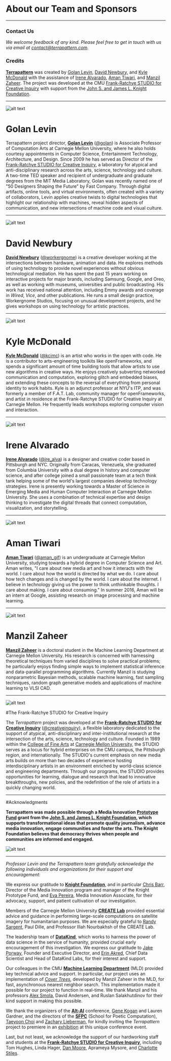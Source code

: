 # About our Team and Sponsors

--- 

### Contact Us

*We welcome feedback of any kind. Please feel free to get in touch with us via email at [contact@terrapattern.com](mailto:contact@terrapattern.com).*

### Credits

[**Terrapattern**](http://www.terrapattern.com/) was created by [Golan Levin](http://flong.com/), [David Newbury](http://www.workergnome.com/), and [Kyle McDonald](http://kylemcdonald.net/) with the assistance of [Irene Alvarado](http://www.irenealvarado.com/), [Aman Tiwari](http://amantiwari.com/), and [Manzil Zaheer](http://manzil.ml/). The project was developed at the CMU [Frank-Ratchye STUDIO for Creative Inquiry](http://studioforcreativeinquiry.org/) with support from the [John S. and James L. Knight Foundation](http://www.knightfoundation.org/).

---
![alt text](images/golan_levin.jpg)

# Golan Levin

Terrapattern project director, [**Golan Levin**](http://flong.com/) ([@golan](https://twitter.com/golan)) is Associate Professor of Computation Arts at Carnegie Mellon University, where he also holds courtesy appointments in Computer Science, Entertainment Technology, Architecture, and Design. Since 2009 he has served as Director of the [Frank-Ratchye STUDIO for Creative Inquiry](http://studioforcreativeinquiry.org), a laboratory for atypical and anti-disciplinary research across the arts, science, technology and culture. A two-time TED speaker and recipient of undergraduate and graduate degrees from the MIT Media Laboratory, Golan was recently named one of "50 Designers Shaping the Future" by Fast Company. Through digital artifacts, online tools, and virtual environments, often created with a variety of collaborators, Levin applies creative twists to digital technologies that highlight our relationship with machines, reveal hidden aspects of communication, and new intersections of machine code and visual culture.

---
![alt text](images/david_newbury.jpg)

# David Newbury

[**David Newbury**](http://www.workergnome.com/) ([@workergnome](https://twitter.com/workergnome)) is a creative developer working at the intersections between hardware, animation and data. He explores methods of using technology to provide novel experiences without obvious technological mediation. He has spent the past 15 years working on interactive projects for major brands, including Samsung, Google, and Oreo, as well as working with museums, universities and public broadcasting. His work has received national attention, including Emmy awards and coverage in *Wired*, *Vice*, and other publications. He runs a small design practice, Workergnome Studios, focusing on unusual development projects, and he gives workshops on using technology for artistic practices.

---
![alt text](images/kyle_mcdonald.jpg)

# Kyle McDonald

[**Kyle McDonald**](http://kylemcdonald.net/) ([@kcimc](https://twitter.com/kcimc)) is an artist who works in the open with code. He is a contributor to arts-engineering toolkits like openFrameworks, and spends a significant amount of time building tools that allow artists to use new algorithms in creative ways. He enjoys creatively subverting networked communication and computation, exploring glitch and embedded biases, and extending these concepts to the reversal of everything from personal identity to work habits. Kyle is an adjunct professor at NYU's ITP, and was formerly a member of F.A.T. Lab, community manager for openFrameworks, and artist in residence at the Frank-Ratchye STUDIO for Creative Inquiry at Carnegie Mellon. He frequently leads workshops exploring computer vision and interaction.

--- 
![alt text](images/irene_alvarado.jpg)

# Irene Alvarado

[**Irene Alvarado**](http://www.irenealvarado.com/) ([@ire_alva](https://twitter.com/ire_alva)) is a designer and creative coder based in Pittsburgh and NYC. Originally from Caracas, Venezuela, she graduated from Columbia University with a dual degree in history and computer science, and after college joined a small passionate team at a tech think tank helping some of the world's largest companies develop technology strategies. Irene is presently working towards a Master of Science in Emerging Media and Human Computer Interaction at Carnegie Mellon University. She uses a combination of technical expertise and design thinking to investigate the digital threads that connect computation, visualization, and storytelling.

---
![alt text](images/aman_tiwari.jpg)

# Aman Tiwari

[**Aman Tiwari**](http://amantiwari.com/) ([@aman_gif](https://twitter.com/aman_gif)) is an undergraduate at Carnegie Mellon University, studying towards a hybrid degree in Computer Science and Art. Aman writes, "I care about new media art and how it interacts with the world. I care about how the world is directed by what we do. I care about how tech changes and is changed by the world. I care about the internet. I believe in technology giving us the power to think unthinkable thoughts. I care about making. I care about consuming." In summer 2016, Aman will be an intern at Google, assisting research on image processing and machine learning. 

---
![alt text](images/manzil_zaheer.jpg)

# Manzil Zaheer 

[**Manzil Zaheer**](http://manzil.ml/) is a doctoral student in the Machine Learning Department at Carnegie Mellon University. His research is concerned with harnessing theoretical techniques from varied disciplines to solve practical problems; he particularly enjoys finding simple ways to implement statistical inference and data-parallel programming algorithms. Currently Manzil is studying nonparametric Bayesian methods, scalable machine learning, fast sampling techniques, random graph generative models and applications of machine learning to VLSI CAD.

---
![alt text](images/studio_for_creative_inquiry.png)

#The Frank-Ratchye STUDIO for Creative Inquiry

The *Terrapattern* project was developed at the [**Frank-Ratchye STUDIO for Creative Inquiry**](http://studioforcreativeinquiry.org/) ([@creativeinquiry](twitter.com/creativeinquiry)), a flexible laboratory dedicated to the support of atypical, anti-disciplinary and inter-institutional research at the intersection of the arts, science, technology and culture. Founded in 1989 within the [College of Fine Arts](http://www.cfa.cmu.edu/) at [Carnegie Mellon University](http://www.cmu.edu/), the STUDIO serves as a locus for hybrid enterprises on the CMU campus, the Pittsburgh region, and internationally. The STUDIO's current emphasis on new media arts builds on more than two decades of experience hosting interdisciplinary artists in an environment enriched by world-class science and engineering departments. Through our programs, the STUDIO provides opportunities for learning, dialogue and research that lead to innovative breakthroughs, new policies, and the redefinition of the role of artists in a quickly changing world.

--- 
#Acknowledgments 

**Terrapattern was made possible through a Media Innovation [Prototype Fund](http://www.knightfoundation.org/grants/201551228/) grant from the [John S. and James L. Knight Foundation](http://www.knightfoundation.org/), which supports transformational ideas that promote quality journalism, advance media innovation, engage communities and foster the arts. The Knight Foundation believes that democracy thrives when people and communities are informed and engaged.**

![alt text](images/knight-logo-blue.png)

---

*Professor Levin and the Terrapattern team gratefully acknowledge the following individuals and organizations for their support and encouragement:*

We express our gratitude to [**Knight Foundation**](http://www.knightfoundation.org/), and in particular [Chris Barr](http://www.knightfoundation.org/staff/chris-barr/), Director of the Media Innovation program and manager of the Knight Prototype Fund, and [Eva Pereira](http://www.knightfoundation.org/staff/eva-pereira/), Media Innovation Associate, for their advocacy, support, and patient cultivation of our investigation.

Members of the Carnegie Mellon University [**CREATE Lab**](http://cmucreatelab.org/) provided essential advice and guidance in performing large-scale computations on satellite imagery for humanitarian purposes. We are especially grateful to [Randy Sargent](http://www.ri.cmu.edu/person.html?type=newsmedia&person_id=2434), Paul Dille, and Professor Illah Nourbakhsh of the CREATE Lab. 

The leadership team of [**DataKind**](http://www.datakind.org/), which works to harness the power of data science in the service of humanity, provided crucial early encouragement of this investigation. We express our gratitude to [Jake Porway](http://www.datakind.org/our-team), Founder and Executive Director, and [Erin Akred](http://www.datakind.org/our-team), Chief Data Scientist and Head of DataKind Labs, for their interest and support. 

Our colleagues in the CMU [**Machine Learning Department**](http://www.ml.cmu.edu/) (MLD) provided key technical advice and support. In particular, our project uses an implementation of [*Cover Trees*](https://github.com/manzilzaheer/CoverTree), developed by Manzil Zaheer in the MLD, for fast, asynchronous nearest neighbor search. This implementation made it possible for our project to function in real-time. We thank Manzil and his professors [Alex Smola](http://alex.smola.org/), David Andersen, and Ruslan Salakhutdinov for their kind support in making this possible.

We thank the organizers of the [**Alt-AI**](http://alt-ai.net/) conference, [Gene Kogan](http://www.genekogan.com/) and Lauren Gardner, and the directors of the [**SFPC**](http://sfpc.io/) (School for Poetic Computation), [Taeyoon Choi](http://sfpc.io/people/taeyoon-choi/) and [Zachary Lieberman](http://sfpc.io/people/zach-lieberman/), for kindly inviting the *Terrapattern* project to premiere in an [exhibition](http://alt-ai.net/#exhibition) at this unique conference event. 

Last, but not least, we acknowledge the support of our hardworking staff and students at the [**Frank-Ratchye STUDIO for Creative Inquiry**](studioforcreativeinquiry.org), including Tom Hughes, Linda Hager, [Dan Moore](makeitdoathing.com), Aprameya Mysore, and [Charlotte Stiles](http://charlottestiles.com/).